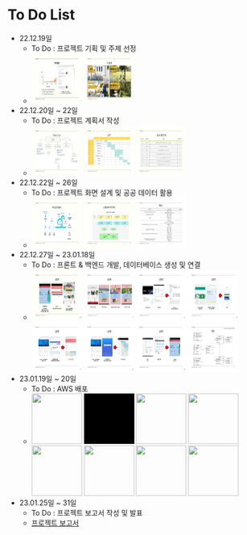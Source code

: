 # To Do List
+ 22.12.19일
    + To Do : 프로젝트 기획 및 주제 선정
    + <img src="data/서울공공자전거%20따릉이%20여행일정%20프로젝트-005.jpg" width="100" height="100"> <img src="data/서울공공자전거%20따릉이%20여행일정%20프로젝트-006.jpg" width="100" height="100"> 
+ 22.12.20일 ~ 22일
    + To Do : 프로젝트 계획서 작성
    + <img src="data/서울공공자전거%20따릉이%20여행일정%20프로젝트-009.jpg" width="100" height="100"> <img src="data/서울공공자전거%20따릉이%20여행일정%20프로젝트-010.jpg" width="100" height="100"> <img src="data/서울공공자전거%20따릉이%20여행일정%20프로젝트-011.jpg" width="100" height="100"> 
+ 22.12.22일 ~ 26일
    + To Do : 프로젝트 화면 설계 및 공공 데이터 활용
    + <img src="data/서울공공자전거%20따릉이%20여행일정%20프로젝트-013.jpg" width="100" height="100"> <img src="data/서울공공자전거%20따릉이%20여행일정%20프로젝트-020.jpg" width="100" height="100"> <img src="data/서울공공자전거%20따릉이%20여행일정%20프로젝트-021.jpg" width="100" height="100"> 
+ 22.12.27일 ~ 23.01.18일
    + To Do : 프론트 & 백엔드 개발, 데이터베이스 생성 및 연결
    + <img src="data/서울공공자전거%20따릉이%20여행일정%20프로젝트-023.jpg" width="100" height="100"> <img src="data/서울공공자전거%20따릉이%20여행일정%20프로젝트-024.jpg" width="100" height="100"> <img src="data/서울공공자전거%20따릉이%20여행일정%20프로젝트-025.jpg" width="100" height="100"> <img src="data/서울공공자전거%20따릉이%20여행일정%20프로젝트-026.jpg" width="100" height="100"> <img src="data/서울공공자전거%20따릉이%20여행일정%20프로젝트-027.jpg" width="100" height="100"> <img src="data/서울공공자전거%20따릉이%20여행일정%20프로젝트-028.jpg" width="100" height="100"> <img src="data/서울공공자전거%20따릉이%20여행일정%20프로젝트-029.jpg" width="100" height="100"> <img src="data/서울공공자전거%20따릉이%20여행일정%20프로젝트-012.jpg" width="100" height="100"> 
+ 23.01.19일 ~ 20일
    + To Do : AWS 배포
    + <img src="data/메인화면.gif" width="100" height="100"> <img src="data/회원가입.gif" width="100" height="100"> <img src="data/로그인.gif" width="100" height="100"> <img src="data/대여소.gif" width="100" height="100"> <img src="data/코스-확인.gif" width="100" height="100"> <img src="data/코스-만들기.gif" width="100" height="100"> <img src="data/포럼.gif" width="100" height="100"> <img src="data/sns로그인.gif" width="100" height="100"> 
+ 23.01.25일 ~ 31일
    + To Do : 프로젝트 보고서 작성 및 발표
    + [프로젝트 보고서](data/서울공공자전거%20따릉이%20여행일정%20프로젝트.pdf)